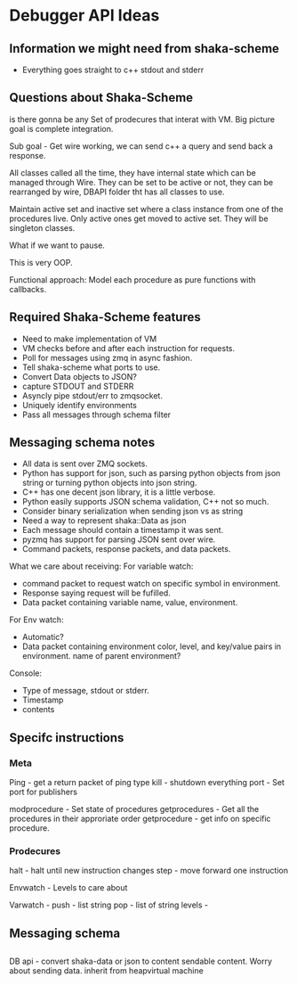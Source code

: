# Debugger API Ideas

## Information we might need from shaka-scheme

* Everything goes straight to c++ stdout and stderr

## Questions about Shaka-Scheme

is there gonna be any 
Set of prodecures that interat with VM.
Big picture goal is complete integration.

Sub goal - Get wire working, we can send c++ a query and send back a response.

All classes called all the time, they have internal state which can be managed through Wire.
They can be set to be active or not, they can be rearranged by wire, 
DBAPI folder tht has all classes to use.

Maintain active set and inactive set where a class instance from one of the procedures live.
Only active ones get moved to active set.
They will be singleton classes.

What if we want to pause.


This is very OOP.

Functional approach:
Model each procedure as pure functions with callbacks.



## Required Shaka-Scheme features

* Need to make implementation of VM
* VM checks before and after each instruction for requests.
* Poll for messages using zmq in async fashion.
* Tell shaka-scheme what ports to use.
* Convert Data objects to JSON?
* capture STDOUT and STDERR
* Asyncly pipe stdout/err to zmqsocket.
* Uniquely identify environments
* Pass all messages through schema filter

## Messaging schema notes

* All data is sent over ZMQ sockets.
* Python has support for json, such as parsing python objects from json string or turning python objects into json string.
* C++ has one decent json library, it is a little verbose.
* Python easily supports JSON schema validation, C++ not so much.
* Consider binary serialization when sending json vs as string
* Need a way to represent shaka::Data as json
* Each message should contain a timestamp it was sent.
* pyzmq has support for parsing JSON sent over wire.
* Command packets, response packets, and data packets.

What we care about receiving:
For variable watch:
* command packet to request watch on specific symbol in environment.
* Response saying request will be fufilled.
* Data packet containing variable name, value, environment.

For Env watch:
* Automatic?
* Data packet containing environment color, level, and key/value pairs in environment. name of parent environment?

Console:
* Type of message, stdout or stderr.
* Timestamp
* contents

## Specifc instructions

### Meta
Ping - get a return packet of ping type
kill - shutdown everything
port - Set port for publishers



modprocedure - Set state of procedures
getprocedures - Get all the procedures in their approriate order
getprocedure - get info on specific procedure.


### Prodecures

halt - halt until new instruction changes
step - move forward one instruction

Envwatch - 
    Levels to care about

Varwatch -
    push - list string
    pop  - list of string
    levels - 




## Messaging schema


## 

DB api - convert shaka-data or json to content sendable content. Worry about sending data.
inherit from heapvirtual machine

